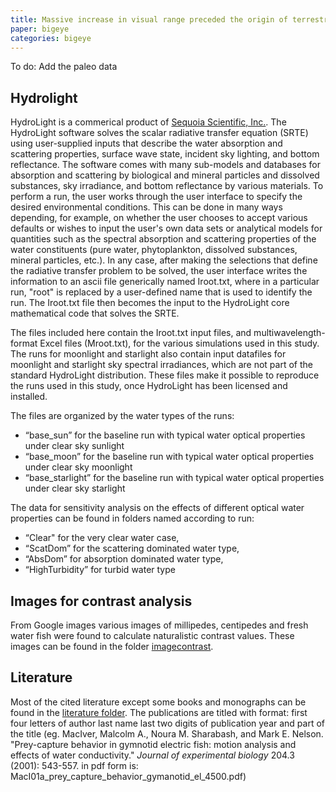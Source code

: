```yaml
---
title: Massive increase in visual range preceded the origin of terrestrial vertebrates data
paper: bigeye
categories: bigeye
---
```


To do:
Add the paleo data


## Hydrolight

HydroLight is a commerical product of [Sequoia Scientific, Inc.](www.hydrolight.info). The HydroLight software solves the scalar radiative transfer equation (SRTE) using user-supplied inputs that describe the water absorption and scattering properties, surface wave state, incident sky lighting, and bottom reflectance.  The software comes with many sub-models and databases for absorption and scattering by biological and mineral particles and dissolved substances, sky irradiance, and bottom reflectance by various materials.  To perform a run, the user works through the user interface to specify the desired environmental conditions.  This can be done in many ways depending, for example, on whether the user chooses to accept various defaults or wishes to input the user's own data sets or analytical models for quantities such as the spectral absorption and scattering properties of the water constituents (pure water, phytoplankton, dissolved substances, mineral particles, etc.).  In any case, after making the selections that define the radiative transfer problem to be solved, the user interface writes the information to an ascii file generically named Iroot.txt, where in a particular run, "root" is replaced by a user-defined name that is used to identify the run.  The Iroot.txt file then becomes the input to the HydroLight core mathematical code that solves the SRTE.

The files included here contain the Iroot.txt input files, and multiwavelength-format Excel files (Mroot.txt), for the various simulations used in this study.  The runs for moonlight and starlight also contain input datafiles for moonlight and starlight sky spectral irradiances, which are not part of the standard HydroLight distribution.  These files make it possible to reproduce the runs used in this study, once HydroLight has been licensed and installed.  

The files are organized by the water types of the runs: 

* “base_sun” for the baseline run with typical water optical properties under clear sky sunlight
* “base_moon” for the baseline run with typical water optical properties under clear sky moonlight
* “base_starlight” for the baseline run with typical water optical properties under clear sky starlight

The data for sensitivity analysis on the effects of different optical water properties can be found in folders named according to run:

* “Clear" for the very clear water case, 
* “ScatDom” for the scattering dominated water type,
* “AbsDom” for absorption dominated water type,
* “HighTurbidity” for turbid water type


## Images for contrast analysis

From Google images various images of millipedes, centipedes and fresh water fish were found to calculate naturalistic contrast values. These images can be found in the folder [imagecontrast](https://github.com/maciverlab/bigeye/tree/master/figs/data/vision/imagecontrast).

## Literature

Most of the cited literature except some books and monographs can be found in the [literature folder](https://github.com/maciverlab/bigeye/tree/master/literature). The publications are titled with format: first four letters of author last name last two digits of publication year and part of the title (eg. MacIver, Malcolm A., Noura M. Sharabash, and Mark E. Nelson. "Prey-capture behavior in gymnotid electric fish: motion analysis and effects of water conductivity." *Journal of experimental biology* 204.3 (2001): 543-557.
in pdf form is: MacI01a_prey_capture_behavior_gymanotid_el_4500.pdf)</p>